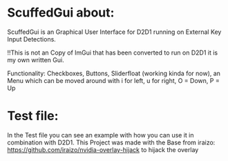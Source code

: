 # ScuffedGui about:
ScuffedGui is an Graphical User Interface for D2D1 running on External Key Input Detections.


!!This is not an Copy of ImGui that has been converted to run on D2D1 it is my own written Gui.

Functionality: Checkboxes, Buttons, Sliderfloat (working kinda for now), an Menu which can be moved around with    i for left,  u for right, O = Down, P = Up


# Test file:
In the Test file you can see an example with how you can use it in combination with D2D1. This Project was made with the Base from iraizo: https://github.com/iraizo/nvidia-overlay-hijack to hijack the overlay
